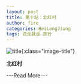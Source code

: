 ```yaml
---
layout: post
title: 第十站：北红村
author: fire
categories: HeiLongJiang 
tags: 说走就走 旅行
---
```


![title](//image.sideproject.cn/title/title_133.jpg){:class="image-title"}

**北红村**


---Read More---
